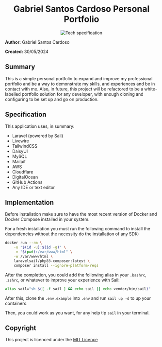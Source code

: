 <div align="center">

<h1>Gabriel Santos Cardoso Personal Portfolio</h1>

<img src="https://go-skill-icons.vercel.app/api/icons?i=php,laravel,tailwind,livewire,filament,pint,mysql,nginx,docker,digitalocean,cloudflare,github,githubactions,linux,vscode" alt="Tech specification" />

<br>

</div>

**Author:** Gabriel Santos Cardoso

**Created:** 30/05/2024

## Summary

This is a simple personal portfolio to expand and improve my professional portfolio and be a way to demonstrate my skills, and experiences and be in contact with me. Also, in future, this project will be refactored to be a white-labelled portfolio solution for any developer, with enough cloning and configuring to be set up and go on production.

## Specification

This application uses, in summary:

- Laravel (powered by Sail)
- Livewire
- TailwindCSS
- DaisyUI
- MySQL
- Mailpit
- AWS
- Cloudflare
- DigitalOcean
- GitHub Actions
- Any IDE or text editor

## Implementation

Before installation make sure to have the most recent version of Docker and Docker Compose installed in your system.

For a fresh installation you must run the following command to install the dependencies without the necessity do the installation of any SDK:

```sh
docker run --rm \
    -u "$(id -u):$(id -g)" \
    -v "$(pwd):/var/www/html" \
    -w /var/www/html \
    laravelsail/php83-composer:latest \
    composer install --ignore-platform-reqs
```

After the completion, you could add the following alias in your `.bashrc`, `.zshrc`, or whatever to improve your experience with Sail:

```sh
alias sail="sh $([ -f sail ] && echo sail || echo vendor/bin/sail)"
```

After this, clone the `.env.example` into `.env` and run `sail up -d` to up your containers.

Then, you could work as you want, for any help tip `sail` in your terminal.

## Copyright

This project is licenced under the [MIT Licence](LICENSE)
